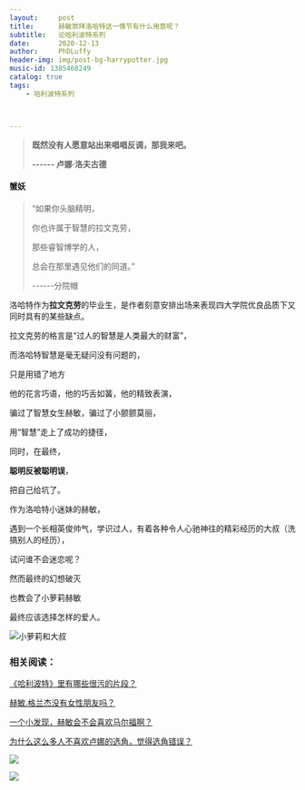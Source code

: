 ```yaml
---
layout:     post
title:      赫敏崇拜洛哈特这一情节有什么用意呢？
subtitle:   论哈利波特系列
date:       2020-12-13
author:     PhDLuffy
header-img: img/post-bg-harrypotter.jpg
music-id: 1385468249
catalog: true
tags:
    - 哈利波特系列



---
```



> **既然没有人愿意站出来唱唱反调，那我来吧。**
>
> **------ 卢娜·洛夫古德**

#### 蟹妖

> “如果你头脑精明，
>
> 你也许属于智慧的拉文克劳，
>
> 那些睿智博学的人，
>
> 总会在那里遇见他们的同道。”
>
> ------分院帽

洛哈特作为**拉文克劳**的毕业生，是作者刻意安排出场来表现四大学院优良品质下又同时具有的某些缺点。

拉文克劳的格言是“过人的智慧是人类最大的财富”，

而洛哈特智慧是毫无疑问没有问题的，

只是用错了地方

他的花言巧语，他的巧舌如簧，他的精致表演，

骗过了智慧女生赫敏，骗过了小颤颤莫丽，

用“智慧”走上了成功的捷径，

同时，在最终，

**聪明反被聪明误**，

把自己给坑了。

作为洛哈特小迷妹的赫敏，

遇到一个长相英俊帅气，学识过人，有着各种令人心驰神往的精彩经历的大叔（洗搞别人的经历），

试问谁不会迷恋呢？

然而最终的幻想破灭

也教会了小萝莉赫敏

最终应该选择怎样的爱人。

![小萝莉和大叔](https://gitee.com/PhDLuffy/PicGo/raw/master/img/20201208130522.jpg)

### 相关阅读：

[《哈利波特》里有哪些很污的片段？](https://www.zhihu.com/answer/1140862125 "card")

[赫敏.格兰杰没有女性朋友吗？](https://www.zhihu.com/question/352227744/answer/1172575978 "card")

[一个小发现，赫敏会不会喜欢马尔福啊？](https://www.zhihu.com/answer/1302623044 "card")

[为什么这么多人不喜欢卢娜的选角，觉得选角错误？](https://www.zhihu.com/answer/1222718691 "card")

![](https://gitee.com/PhDLuffy/PicGo/raw/master/img/20200907163759.gif)

![](https://gitee.com/PhDLuffy/PicGo/raw/master/img/20200912154934.jpg)